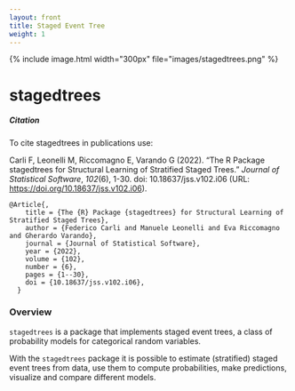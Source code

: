 ```yaml
---
layout: front
title: Staged Event Tree 
weight: 1
---
```


{% include image.html width="300px" file="images/stagedtrees.png" %}

# stagedtrees

##### Citation

To cite stagedtrees in publications use:

Carli F, Leonelli M, Riccomagno E, Varando G (2022). “The R Package stagedtrees for
Structural Learning of Stratified Staged Trees.” _Journal of Statistical Software_,
*102*(6), 1-30. doi: 10.18637/jss.v102.i06 (URL:
https://doi.org/10.18637/jss.v102.i06).

```
@Article{,
    title = {The {R} Package {stagedtrees} for Structural Learning of Stratified Staged Trees},
    author = {Federico Carli and Manuele Leonelli and Eva Riccomagno and Gherardo Varando},
    journal = {Journal of Statistical Software},
    year = {2022},
    volume = {102},
    number = {6},
    pages = {1--30},
    doi = {10.18637/jss.v102.i06},
  }
```

### Overview 

`stagedtrees` is a package that implements staged event trees, a class of
probability models for categorical random variables.   


With the `stagedtrees` package it is possible to estimate (stratified) staged event trees from data, use them to compute probabilities, make predictions, visualize and compare different models. 







